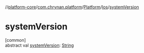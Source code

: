//[platform-core](../../../../index.md)/[com.chrynan.platform](../../index.md)/[Platform](../index.md)/[Ios](index.md)/[systemVersion](system-version.md)

# systemVersion

[common]\
abstract val [systemVersion](system-version.md): [String](https://kotlinlang.org/api/latest/jvm/stdlib/kotlin/-string/index.html)
